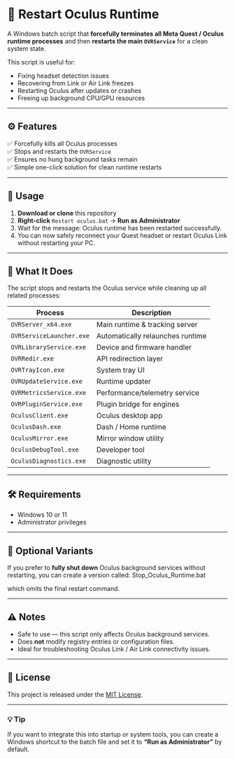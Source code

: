 # 🧩 Restart Oculus Runtime

A Windows batch script that **forcefully terminates all Meta Quest / Oculus runtime processes** and then **restarts the main `OVRService`** for a clean system state.

This script is useful for:
- Fixing headset detection issues  
- Recovering from Link or Air Link freezes  
- Restarting Oculus after updates or crashes  
- Freeing up background CPU/GPU resources  

---

## ⚙️ Features
✅ Forcefully kills all Oculus processes  
✅ Stops and restarts the `OVRService`  
✅ Ensures no hung background tasks remain  
✅ Simple one-click solution for clean runtime restarts  

---

## 🚀 Usage
1. **Download or clone** this repository  
2. **Right-click** `Restart oculus.bat` → **Run as Administrator**  
3. Wait for the message: Oculus runtime has been restarted successfully.
4. You can now safely reconnect your Quest headset or restart Oculus Link without restarting your PC.

---

## 🧠 What It Does
The script stops and restarts the Oculus service while cleaning up all related processes:

| Process | Description |
|----------|--------------|
| `OVRServer_x64.exe` | Main runtime & tracking server |
| `OVRServiceLauncher.exe` | Automatically relaunches runtime |
| `OVRLibraryService.exe` | Device and firmware handler |
| `OVRRedir.exe` | API redirection layer |
| `OVRTrayIcon.exe` | System tray UI |
| `OVRUpdateService.exe` | Runtime updater |
| `OVRMetricsService.exe` | Performance/telemetry service |
| `OVRPluginService.exe` | Plugin bridge for engines |
| `OculusClient.exe` | Oculus desktop app |
| `OculusDash.exe` | Dash / Home runtime |
| `OculusMirror.exe` | Mirror window utility |
| `OculusDebugTool.exe` | Developer tool |
| `OculusDiagnostics.exe` | Diagnostic utility |

---

## 🛠️ Requirements
- Windows 10 or 11  
- Administrator privileges  

---

## 🧱 Optional Variants
If you prefer to **fully shut down** Oculus background services without restarting, you can create a version called: Stop_Oculus_Runtime.bat

which omits the final restart command.

---

## ⚠️ Notes
- Safe to use — this script only affects Oculus background services.  
- Does **not** modify registry entries or configuration files.  
- Ideal for troubleshooting Oculus Link / Air Link connectivity issues.  

---

## 📄 License
This project is released under the [MIT License](LICENSE).

---

### 💡 Tip
If you want to integrate this into startup or system tools, you can create a Windows shortcut to the batch file and set it to **“Run as Administrator”** by default.

